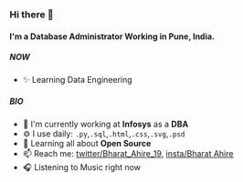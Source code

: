 ### Hi there 👋

#### I'm a Database Administrator Working in Pune, India.

##### NOW

- ✨ Learning Data Engineering 

##### BIO

- 🏢 I'm currently working at **Infosys** as a **DBA**
- ⚙️ I use daily: `.py`,`.sql`,`.html`,`.css`,`.svg`,`.psd`
- 🌱 Learning all about **Open Source**
- 📫 Reach me: [twitter/Bharat_Ahire_19](https://twitter.com/Bharat_Ahire_19), [insta/Bharat Ahire](https://www.instagram.com/Bharat19_98/)
- 🎧 Listening to Music right now
